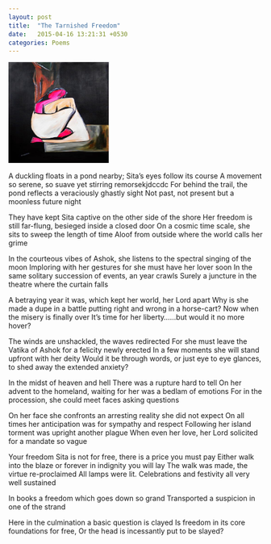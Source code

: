 ```yaml
---
layout: post
title:  "The Tarnished Freedom"
date:   2015-04-16 13:21:31 +0530
categories: Poems
---
```

<img src="https://github.com/rishabht1/rishabht1.github.io/blob/master/media/sita.jpg" style="height:200px; width: 200px;"/>

A duckling floats in a pond nearby; Sita’s eyes follow its course
A movement so serene, so suave yet stirring remorsekjdccdc
For behind the trail, the pond reflects a veraciously ghastly sight
Not past, not present but a moonless future night

They have kept Sita captive on the other side of the shore
Her freedom is still far-flung, besieged inside a closed door
On a cosmic time scale, she sits to sweep the length of time
Aloof from outside where the world calls her grime

In the courteous vibes of Ashok, she listens to the spectral singing of the moon
Imploring with her gestures for she must have her lover soon
In the same solitary succession of events, an year crawls
Surely a juncture in the theatre where the curtain falls

A betraying year it was, which kept her world, her Lord apart
Why is she made a dupe in a battle putting right and wrong in a horse-cart?
Now when the misery is finally over
It’s time for her liberty……but would it no more hover?

The winds are unshackled, the waves redirected
For she must leave the Vatika of Ashok for a felicity newly erected
In a few moments she will stand upfront with her deity
Would it be through words, or just eye to eye glances, to shed away the extended anxiety?

In the midst of heaven and hell
There was a rupture hard to tell
On her advent to the homeland, waiting for her was a bedlam of emotions
For in the procession, she could meet faces asking questions

On her face she confronts an arresting reality she did not expect
On all times her anticipation was for sympathy and respect
Following her island torment was upright another plague
When even her love, her Lord solicited for a mandate so vague     

Your freedom Sita is not for free, there is a price you must pay
Either walk into the blaze or forever in indignity you will lay
The walk was made, the virtue re-proclaimed
All lamps were lit. Celebrations and festivity all very well sustained

In books a freedom which goes down so grand
Transported a suspicion in one of the strand

Here in the culmination a basic question is clayed
Is freedom in its core foundations for free,
Or the head is incessantly put to be slayed?
